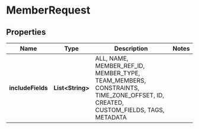 

# MemberRequest



## Properties

| Name | Type | Description | Notes |
|------------ | ------------- | ------------- | -------------|
|**includeFields** | **List&lt;String&gt;** | ALL, NAME, MEMBER_REF_ID, MEMBER_TYPE, TEAM_MEMBERS, CONSTRAINTS, TIME_ZONE_OFFSET, ID, CREATED, CUSTOM_FIELDS, TAGS, METADATA |  |



